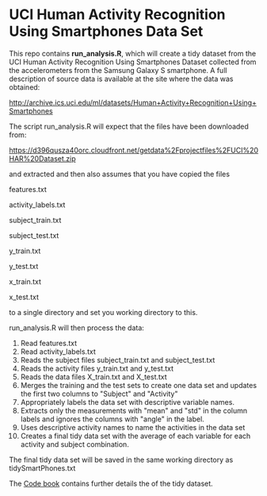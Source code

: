 UCI Human Activity Recognition Using Smartphones Data Set
==========

This repo contains **run_analysis.R**, which will create a tidy dataset from the UCI Human Activity Recognition Using Smartphones Dataset collected from the accelerometers from the Samsung Galaxy S smartphone. A full description of source data is available at the site where the data was obtained: 

http://archive.ics.uci.edu/ml/datasets/Human+Activity+Recognition+Using+Smartphones

The script run_analysis.R will expect that the files have been downloaded from:

https://d396qusza40orc.cloudfront.net/getdata%2Fprojectfiles%2FUCI%20HAR%20Dataset.zip

and extracted and then also assumes that you have copied the files 

features.txt

activity_labels.txt

subject_train.txt

subject_test.txt

y_train.txt

y_test.txt

x_train.txt

x_test.txt


to a single directory and set you working directory to this.

run_analysis.R will then process the data:

1. Read features.txt
2. Read activity_labels.txt
3. Reads the subject files subject_train.txt and subject_test.txt
4. Reads the activity files y_train.txt and y_test.txt
5. Reads the data files X_train.txt and X_test.txt
6. Merges the training and the test sets to create one data set and updates the first two columns to "Subject" and "Activity"
7. Appropriately labels the data set with descriptive variable names.
8. Extracts only the measurements with "mean" and "std" in the column labels and ignores the columns with "angle" in the label.
9. Uses descriptive activity names to name the activities in the data set
10. Creates a final tidy data set with the average of each variable for each activity and subject combination. 

The final tidy data set will be saved in the same working directory as tidySmartPhones.txt

The [Code book](CodeBook.md) contains further details the of the tidy dataset.  
